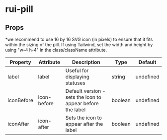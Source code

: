 # rui-pill

## Props
*we recommend to use 16 by 16 SVG icon (in pixels) to ensure that it fits within the sizing of the pill. If using Tailwind, set the width and height by using "w-4 h-4" in the class/className attribute.

| Property    | Attribute    | Description | Type     | Default     |
| ----------- | ------------ | ----------- | -------- | ----------- |
|label | label | Useful for displaying statuses | string | undefined
|iconBefore | icon-before | Default version - sets the icon to appear before the label | boolean | undefined
|iconAfter | icon-after | Sets the icon to appear after the label | boolean | undefined

